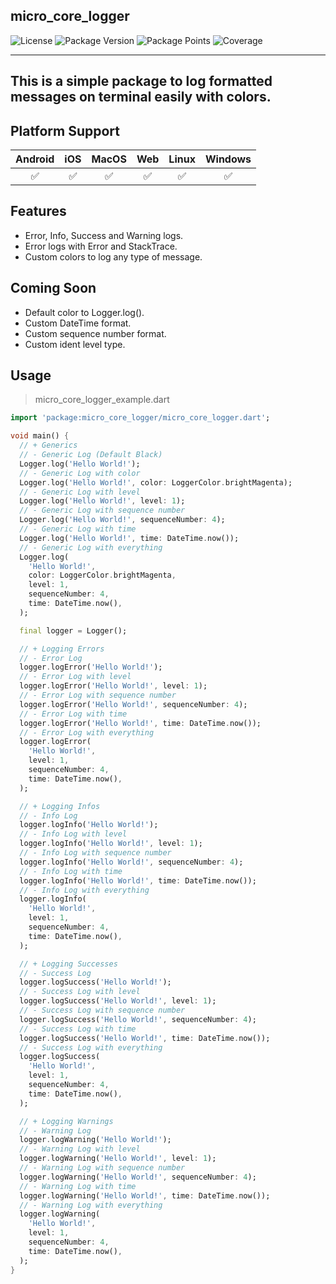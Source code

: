 ## micro_core_logger

![License](https://img.shields.io/github/license/JotaPe-Tecnologia/micro-core-logger?logo=apache&logoColor=%23D22128&label=License&labelColor=%23FFFFFF&color=%23D22128)
![Package Version](https://img.shields.io/pub/v/micro_core_logger?logo=dart&logoColor=%230175C2&label=Version&labelColor=%23FFFFFF&color=%230175C2)
![Package Points](https://img.shields.io/pub/points/micro_core_logger?logo=dart&logoColor=%230175C2&label=Points&labelColor=%23FFFFFF&color=%230175C2)
![Coverage](https://img.shields.io/codecov/c/github/JotaPe-Tecnologia/micro-core-logger?logo=codecov&logoColor=%23F01F7A&label=Coverage&labelColor=%23FFFFFF&color=%23F01F7A)

---

## This is a simple package to log formatted messages on terminal easily with colors.

## Platform Support

| Android | iOS | MacOS | Web | Linux | Windows |
| :-----: | :-: | :---: | :-: | :---: | :-----: |
|   ✅    | ✅  |  ✅   | ✅  |  ✅   |   ✅    |

## Features

-   Error, Info, Success and Warning logs.
-   Error logs with Error and StackTrace.
-   Custom colors to log any type of message.

## Coming Soon

-   Default color to Logger.log().
-   Custom DateTime format.
-   Custom sequence number format.
-   Custom ident level type.

## Usage

> micro_core_logger_example.dart

```dart
import 'package:micro_core_logger/micro_core_logger.dart';

void main() {
  // + Generics
  // - Generic Log (Default Black)
  Logger.log('Hello World!');
  // - Generic Log with color
  Logger.log('Hello World!', color: LoggerColor.brightMagenta);
  // - Generic Log with level
  Logger.log('Hello World!', level: 1);
  // - Generic Log with sequence number
  Logger.log('Hello World!', sequenceNumber: 4);
  // - Generic Log with time
  Logger.log('Hello World!', time: DateTime.now());
  // - Generic Log with everything
  Logger.log(
    'Hello World!',
    color: LoggerColor.brightMagenta,
    level: 1,
    sequenceNumber: 4,
    time: DateTime.now(),
  );

  final logger = Logger();

  // + Logging Errors
  // - Error Log
  logger.logError('Hello World!');
  // - Error Log with level
  logger.logError('Hello World!', level: 1);
  // - Error Log with sequence number
  logger.logError('Hello World!', sequenceNumber: 4);
  // - Error Log with time
  logger.logError('Hello World!', time: DateTime.now());
  // - Error Log with everything
  logger.logError(
    'Hello World!',
    level: 1,
    sequenceNumber: 4,
    time: DateTime.now(),
  );

  // + Logging Infos
  // - Info Log
  logger.logInfo('Hello World!');
  // - Info Log with level
  logger.logInfo('Hello World!', level: 1);
  // - Info Log with sequence number
  logger.logInfo('Hello World!', sequenceNumber: 4);
  // - Info Log with time
  logger.logInfo('Hello World!', time: DateTime.now());
  // - Info Log with everything
  logger.logInfo(
    'Hello World!',
    level: 1,
    sequenceNumber: 4,
    time: DateTime.now(),
  );

  // + Logging Successes
  // - Success Log
  logger.logSuccess('Hello World!');
  // - Success Log with level
  logger.logSuccess('Hello World!', level: 1);
  // - Success Log with sequence number
  logger.logSuccess('Hello World!', sequenceNumber: 4);
  // - Success Log with time
  logger.logSuccess('Hello World!', time: DateTime.now());
  // - Success Log with everything
  logger.logSuccess(
    'Hello World!',
    level: 1,
    sequenceNumber: 4,
    time: DateTime.now(),
  );

  // + Logging Warnings
  // - Warning Log
  logger.logWarning('Hello World!');
  // - Warning Log with level
  logger.logWarning('Hello World!', level: 1);
  // - Warning Log with sequence number
  logger.logWarning('Hello World!', sequenceNumber: 4);
  // - Warning Log with time
  logger.logWarning('Hello World!', time: DateTime.now());
  // - Warning Log with everything
  logger.logWarning(
    'Hello World!',
    level: 1,
    sequenceNumber: 4,
    time: DateTime.now(),
  );
}
```
